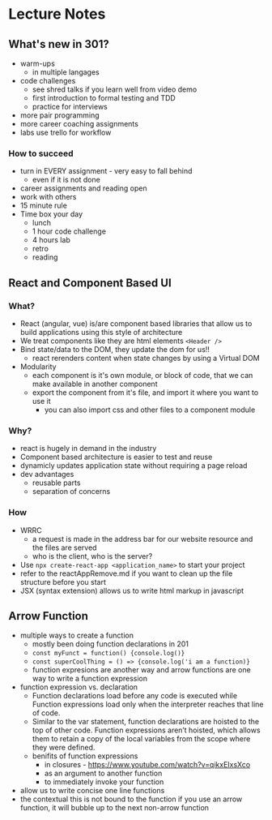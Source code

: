 # Lecture Notes

## What's new in 301?
- warm-ups
  - in multiple langages
- code challenges
  - see shred talks if you learn well from video demo
  - first introduction to formal testing and TDD
  - practice for interviews
- more pair programming
- more career coaching assignments
- labs use trello for workflow

### How to succeed
- turn in EVERY assignment - very easy to fall behind
  - even if it is not done
- career assignments and reading open
- work with others
- 15 minute rule
- Time box your day
  - lunch
  - 1 hour code challenge
  - 4 hours lab
  - retro
  - reading


## React and Component Based UI
### What?
- React (angular, vue) is/are component based libraries that allow us to build applications using this style of architecture
- We treat components like they are html elements `<Header />`
- Bind state/data to the DOM, they update the dom for us!!
  - react rerenders content when state changes by using a Virtual DOM
- Modularity
  - each component is it's own module, or block of code, that we can make available in another component
  - export the component from it's file, and import it where you want to use it
    - you can also import css and other files to a component module
### Why?
- react is hugely in demand in the industry
- Component based architecture is easier to test and reuse
- dynamicly updates application state without requiring a page reload
- dev advantages
  - reusable parts
  - separation of concerns
### How
- WRRC
  - a request is made in the address bar for our website resource and the files are served
  - who is the client, who is the server?
- Use `npx create-react-app <application_name>` to start your project
- refer to the reactAppRemove.md if you want to clean up the file structure before you start
- JSX (syntax extension) allows us to write html markup in javascript 

## Arrow Function
- multiple ways to create a function
  - mostly been doing function declarations in 201
  - `const myFunct = function() {console.log()}`
  - `const superCoolThing = () => {console.log('i am a function)}`
  - function expresions are another way and arrow functions are one way to write a function expression 
- function expression vs. declaration
  - Function declarations load before any code is executed while Function expressions load only when the interpreter reaches that line of code.
  - Similar to the var statement, function declarations are hoisted to the top of other code. Function expressions aren’t hoisted, which allows them to retain a copy of the local variables from the scope where they were defined.
  - benifits of function expressions
    - in closures - https://www.youtube.com/watch?v=qikxEIxsXco
    - as an argument to another function
    - to immediately invoke your function
- allow us to write concise one line functions
- the contextual this is not bound to the function if you use an arrow function, it will bubble up to the next non-arrow function